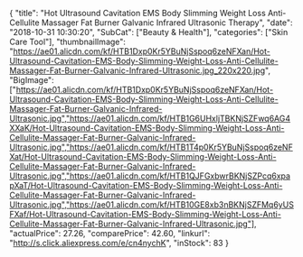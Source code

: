 {
	"title": "Hot Ultrasound Cavitation EMS Body Slimming Weight Loss Anti-Cellulite Massager Fat Burner Galvanic Infrared Ultrasonic Therapy",
	"date": "2018-10-31 10:30:20",
	"SubCat": ["Beauty & Health"],
	"categories": ["Skin Care Tool"],
	"thumbnailImage": "https://ae01.alicdn.com/kf/HTB1Dxp0Kr5YBuNjSspoq6zeNFXan/Hot-Ultrasound-Cavitation-EMS-Body-Slimming-Weight-Loss-Anti-Cellulite-Massager-Fat-Burner-Galvanic-Infrared-Ultrasonic.jpg_220x220.jpg",
	"BigImage": ["https://ae01.alicdn.com/kf/HTB1Dxp0Kr5YBuNjSspoq6zeNFXan/Hot-Ultrasound-Cavitation-EMS-Body-Slimming-Weight-Loss-Anti-Cellulite-Massager-Fat-Burner-Galvanic-Infrared-Ultrasonic.jpg","https://ae01.alicdn.com/kf/HTB1G6UHxljTBKNjSZFwq6AG4XXaK/Hot-Ultrasound-Cavitation-EMS-Body-Slimming-Weight-Loss-Anti-Cellulite-Massager-Fat-Burner-Galvanic-Infrared-Ultrasonic.jpg","https://ae01.alicdn.com/kf/HTB1T4p0Kr5YBuNjSspoq6zeNFXat/Hot-Ultrasound-Cavitation-EMS-Body-Slimming-Weight-Loss-Anti-Cellulite-Massager-Fat-Burner-Galvanic-Infrared-Ultrasonic.jpg","https://ae01.alicdn.com/kf/HTB1QJFGxbwrBKNjSZPcq6xpapXaT/Hot-Ultrasound-Cavitation-EMS-Body-Slimming-Weight-Loss-Anti-Cellulite-Massager-Fat-Burner-Galvanic-Infrared-Ultrasonic.jpg","https://ae01.alicdn.com/kf/HTB10GE8xb3nBKNjSZFMq6yUSFXaf/Hot-Ultrasound-Cavitation-EMS-Body-Slimming-Weight-Loss-Anti-Cellulite-Massager-Fat-Burner-Galvanic-Infrared-Ultrasonic.jpg"],
	"actualPrice": 27.26,
	"comparePrice": 42.60,
	"linkurl": "http://s.click.aliexpress.com/e/cn4nychK",
	"inStock": 83
}
